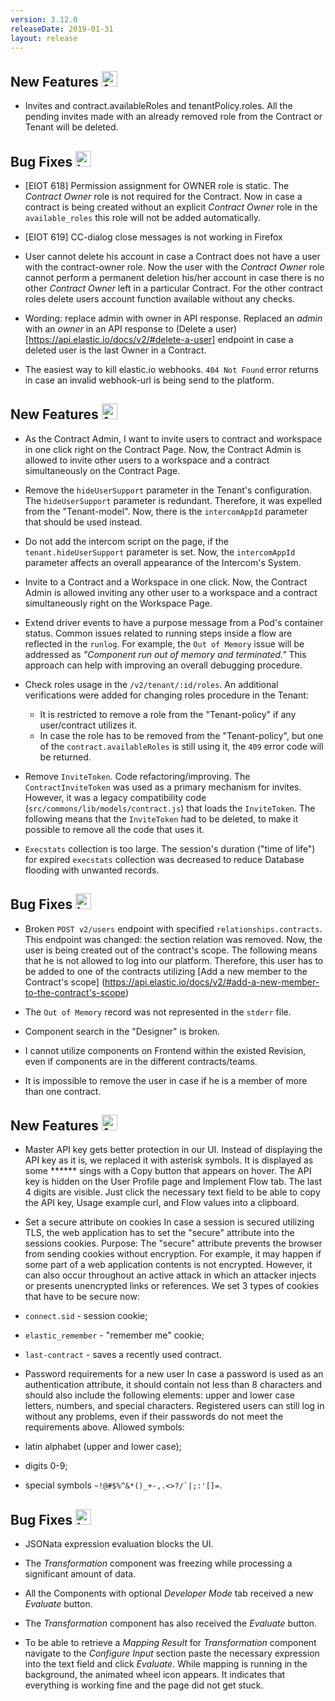 ```yaml
---
version: 3.12.0
releaseDate: 2019-01-31
layout: release
---
```


## New Features <img width="25" alt ="features" src="https://user-images.githubusercontent.com/28867440/42755172-d8046d70-88ff-11e8-917c-ed1fcf2aac8c.png">

- Invites and contract.availableRoles and tenantPolicy.roles. 
All the pending invites made with an already removed role from the Contract or Tenant will be deleted.

## Bug Fixes <img width="25" alt="bugfix" src="https://user-images.githubusercontent.com/28867440/42694680-e35bc0c4-86bb-11e8-8d4d-d2b1708e9213.png">

- [EIOT 618] Permission assignment for OWNER role is static. 
The *Contract Owner* role is not required for the Contract. Now in case a contract is being created without an explicit *Contract Owner* role in the `available_roles` this role will not be added automatically. 

- [EIOT 619] CC-dialog close messages is not working in Firefox

- User cannot delete his account in case a Contract does not have a user with the contract-owner role. Now the user with the *Contract Owner* role cannot perform a permanent deletion his/her account in case there is no other *Contract Owner* left in a particular Contract. For the other contract roles delete users account function available without any checks.

- Wording: replace admin with owner in API response. Replaced an *admin* with an *owner* in an API response to (Delete a user)[https://api.elastic.io/docs/v2/#delete-a-user] endpoint in case a deleted user is the last Owner in a Contract.

- The easiest way to kill elastic.io webhooks. `404 Not Found` error returns in case an invalid webhook-url is being send to the platform.


## New Features <img width="25" alt ="features" src="https://user-images.githubusercontent.com/28867440/42755172-d8046d70-88ff-11e8-917c-ed1fcf2aac8c.png">

- As the Contract Admin, I want to invite users to contract and workspace in one click right on the Contract Page.
Now, the Contract Admin is allowed to invite other users to a workspace and a contract simultaneously on the Contract Page.

- Remove the `hideUserSupport` parameter in the Tenant's configuration.
The `hideUserSupport` parameter is redundant. Therefore, it was expelled from the "Tenant-model". 
Now, there is the `intercomAppId` parameter that should be used instead. 

- Do not add the intercom script on the page, if the `tenant.hideUserSupport` parameter is set.
Now, the `intercomAppId` parameter affects an overall appearance of the Intercom's System.

- Invite to a Contract and a Workspace in one click.
Now, the Contract Admin is allowed inviting any other user to a workspace and a contract simultaneously right on the Workspace Page.

- Extend driver events to have a purpose message from a Pod's container status.
Common issues related to running steps inside a flow are reflected in the `runlog`. For example, the `Out of Memory` issue will be addressed as *"Component run out of memory and terminated."* This approach can help with improving an overall debugging procedure.

- Check roles usage in the `/v2/tenant/:id/roles`.
An additional verifications were added for changing roles procedure in the Tenant: 
    - It is restricted to remove a role from the "Tenant-policy" if any user/contract utilizes it.
    - In case the role has to be removed from the "Tenant-policy", but one of the `contract.availableRoles` is still using it, the `409` error code will be returned. 
    
- Remove `InviteToken`.
Code refactoring/improving. The `ContractInviteToken` was used as a primary mechanism for invites. However, it was a legacy compatibility code (`src/commons/lib/models/contract.js`) that loads the `InviteToken`. The following means that the `InviteToken` had to be deleted, to make it possible to remove all the code that uses it.

- `Execstats` collection is too large.
The session's duration ("time of life") for expired `execstats` collection was decreased to reduce Database flooding with unwanted records.

## Bug Fixes <img width="25" alt="bugfix" src="https://user-images.githubusercontent.com/28867440/42694680-e35bc0c4-86bb-11e8-8d4d-d2b1708e9213.png">

- Broken `POST v2/users` endpoint with specified `relationships.contracts`.
This endpoint was changed: the section relation was removed. Now, the user is being created out of the contract's scope. The following means that he is not allowed to log into our platform. Therefore, this user has to be added to one of the contracts utilizing [Add a new member to the Contract's scope] (https://api.elastic.io/docs/v2/#add-a-new-member-to-the-contract's-scope)

- The `Out of Memory` record was not represented in the `stderr` file.

- Component search in the "Designer" is broken.

- I cannot utilize components on Frontend within the existed Revision, even if components are in the different contracts/teams.

- It is impossible to remove the user in case if he is a member of more than one contract.

## New Features <img width="25" alt ="features" src="https://user-images.githubusercontent.com/28867440/42755172-d8046d70-88ff-11e8-917c-ed1fcf2aac8c.png">

- Master API key gets better protection in our UI.
Instead of displaying the API key as it is, we replaced it with asterisk symbols. It is displayed as some ****** sings with a Copy button that appears on hover.
The API key is hidden on the User Profile page and Implement Flow tab. The last 4 digits are visible.
Just click the necessary text field to be able to copy the API key, Usage example curl, and Flow values into a clipboard.

- Set a secure attribute on cookies
In case a session is secured utilizing TLS, the web application has to set the "secure" attribute into the sessions cookies.
Purpose: The "secure" attribute prevents the browser from sending cookies without encryption. For example, it may happen if some part of a web application contents is not encrypted. However, it can also occur throughout an active attack in which an attacker injects or presents unencrypted links or references.
We set 3 types of cookies that have to be secure now:
- `connect.sid` - session cookie;
- `elastic_remember` - "remember me" cookie;
- `last-contract` - saves a recently used contract.

- Password requirements for a new user
In case a password is used as an authentication attribute, it should contain not less than 8 characters and should also include the following elements: upper and lower case letters, numbers, and special characters. Registered users can still log in without any problems, even if their passwords do not meet the requirements above.
Allowed symbols:
- latin alphabet (upper and lower case);
- digits 0-9;
- special symbols ```~!@#$%^&*()_+-,.<>?/`|;:'[]=```.

## Bug Fixes <img width="25" alt="bugfix" src="https://user-images.githubusercontent.com/28867440/42694680-e35bc0c4-86bb-11e8-8d4d-d2b1708e9213.png">

- JSONata expression evaluation blocks the UI.

- The *Transformation* component was freezing while processing a significant amount of data.

- All the Components with optional *Developer Mode* tab received a new *Evaluate* button.

- The *Transformation* component has also received the *Evaluate* button.

- To be able to retrieve a *Mapping Result* for *Transformation* component navigate to the *Configure Input* section paste the necessary expression into the text field and click *Evaluate*. While mapping is running in the background, the animated wheel icon appears. It indicates that everything is working fine and the page did not get stuck.
